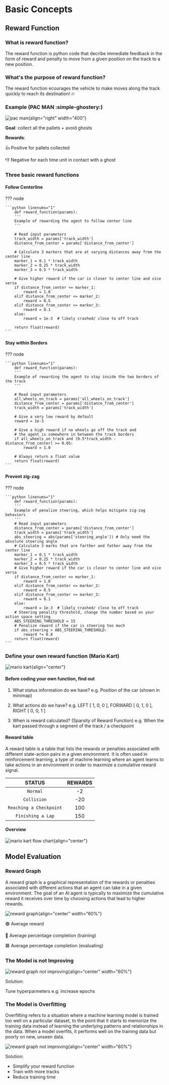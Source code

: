 # Basic Concepts

## Reward Function

### What is reward function?

The reward function is python code that decribe immediate feedback in the form of reward and penalty to move from a given position on the track to a new position.

### What's the purpose of reward function?

The reward function ecourages the vehicle to make moves along the track quickly to reach its destination! :fire:

### Example (PAC MAN :simple-ghostery:)

![pac man](img/ss7.png){align="right" width="400"}

**Goal**: collect all the pallets + avoid ghosts

**Rewards**:

:thumbsup: Positive for pallets collected

:thumbsdown: Negative for each time unit in contact with a ghost

### Three basic reward functions

#### Follow Centerline

??? node

    ```python linenums="1"
        def reward_function(params):
        '''
        Example of rewarding the agent to follow center line
        '''

        # Read input parameters
        track_width = params['track_width']
        distance_from_center = params['distance_from_center']

        # Calculate 3 markers that are at varying distances away from the center line
        marker_1 = 0.1 * track_width
        marker_2 = 0.25 * track_width
        marker_3 = 0.5 * track_width

        # Give higher reward if the car is closer to center line and vice versa
        if distance_from_center <= marker_1:
            reward = 1.0
        elif distance_from_center <= marker_2:
            reward = 0.5
        elif distance_from_center <= marker_3:
            reward = 0.1
        else:
            reward = 1e-3  # likely crashed/ close to off track

        return float(reward)
    ```

#### Stay within Borders

??? node

    ```python linenums="1"
        def reward_function(params):
        '''
        Example of rewarding the agent to stay inside the two borders of the track
        '''

        # Read input parameters
        all_wheels_on_track = params['all_wheels_on_track']
        distance_from_center = params['distance_from_center']
        track_width = params['track_width']

        # Give a very low reward by default
        reward = 1e-3

        # Give a high reward if no wheels go off the track and
        # the agent is somewhere in between the track borders
        if all_wheels_on_track and (0.5*track_width - distance_from_center) >= 0.05:
            reward = 1.0

        # Always return a float value
        return float(reward)
    ```

#### Prevent zig-zag

??? node

    ```python linenums="1"
        def reward_function(params):
        '''
        Example of penalize steering, which helps mitigate zig-zag behaviors
        '''
        # Read input parameters
        distance_from_center = params['distance_from_center']
        track_width = params['track_width']
        abs_steering = abs(params['steering_angle']) # Only need the absolute steering angle
        # Calculate 3 marks that are farther and father away from the center line
        marker_1 = 0.1 * track_width
        marker_2 = 0.25 * track_width
        marker_3 = 0.5 * track_width
        # Give higher reward if the car is closer to center line and vice versa
        if distance_from_center <= marker_1:
            reward = 1.0
        elif distance_from_center <= marker_2:
            reward = 0.5
        elif distance_from_center <= marker_3:
            reward = 0.1
        else:
            reward = 1e-3  # likely crashed/ close to off track
        # Steering penality threshold, change the number based on your action space setting
        ABS_STEERING_THRESHOLD = 15 
        # Penalize reward if the car is steering too much
        if abs_steering > ABS_STEERING_THRESHOLD:
            reward *= 0.8
        return float(reward)
    ```

### Define your own reward function (Mario Kart)

![mario kart](img/ss8.png){align="center"}

#### Before coding your own function, find out

1. What status information do we have? e.g. Position of the car (shown in minimap)

2. What actions do we have? e.g. LEFT [ 1, 0, 0 ], FORWARD  [ 0, 1, 0 ], RIGHT [ 0, 0, 1 ]

3. When is reward calculated? (Sparsity of Reward Function) e.g. When the kart passed through a segment of the track / a checkpoint

#### Reward table

A reward table is a table that lists the rewards or penalties associated with different state-action pairs in a given environment. It is often used in reinforcement learning, a type of machine learning where an agent learns to take actions in an environment in order to maximize a cumulative reward signal.

| STATUS                    | REWARDS                          |
| :---------:               | :------------------------------: |
| `Normal`                  | -2 |
| `Collision`               | -20 |
| `Reaching a Checkpoint`   | 100 |
| `Finishing a Lap`         | 150 |

#### Overview

![mario kart flow chart](img/ss9.png){align="center"}

## Model Evaluation

### Reward Graph

A reward graph is a graphical representation of the rewards or penalties associated with different actions that an agent can take in a given environment. The goal of an AI agent is typically to maximize the cumulative reward it receives over time by choosing actions that lead to higher rewards.

![reward graph](img/ss10.png){align="center" width="60%"}

:green_circle: Average reward

:large_blue_diamond: Average percentage completion (training)

:red_square: Average percentage completion (evaluating)

### The Model is not Improving

![reward graph not improving](img/ss11.png){align="center" width="60%"}

Solution:

Tune hyperparmeters e.g. increase epochs

### The Model is Overfitting

Overfitting refers to a situation where a machine learning model is trained too well on a particular dataset, to the point that it starts to memorize the training data instead of learning the underlying patterns and relationships in the data. When a model overfits, it performs well on the training data but poorly on new, unseen data.

![reward graph not improving](img/ss11.png){align="center" width="60%"}

Solution:

- Simplify your reward function
- Train with more tracks
- Reduce training time
